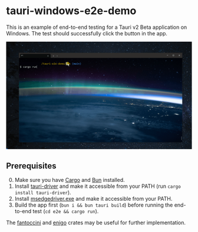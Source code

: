 # tauri-windows-e2e-demo

This is an example of end-to-end testing for a Tauri v2 Beta application on Windows. The test should successfully click the button in the app.

![E2E demo](demo.gif)

## Prerequisites

0. Make sure you have [Cargo](https://doc.rust-lang.org/cargo/getting-started/installation.html) and [Bun](https://bun.sh) installed.
1. Install [tauri-driver](https://crates.io/crates/tauri-driver) and make it accessible from your PATH (run `cargo install tauri-driver`).
2. Install [msedgedriver.exe](https://developer.microsoft.com/en-us/microsoft-edge/tools/webdriver/?form=MA13LH#downloads) and make it accessible from your PATH.
3. Build the app first (`bun i && bun tauri build`) before running the end-to-end test (`cd e2e && cargo run`).

The [fantoccini](https://crates.io/crates/fantoccini) and [enigo](https://crates.io/crates/enigo) crates may be useful for further implementation.

